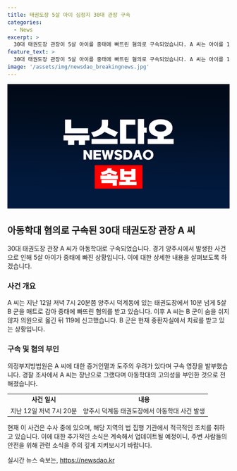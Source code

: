 ```yaml
---
title: 태권도장 5살 아이 심정지 30대 관장 구속
categories:
  - News
excerpt: >
  30대 태권도장 관장이 5살 아이를 중태에 빠뜨린 혐의로 구속되었습니다. A 씨는 아이를 10분 넘게 매트로 감아 중태에 빠뜨린 후 의료기관에 신고했으나, 아이는 아직 의식을 회복하지 못하고 있습니다. A 씨는 아동학대의 고의성을 부인하고 있지만, 경찰은 증거인멸과 도주의 우려로 구속 영장을 발부했습니다. (150자)
feature_text: >
  30대 태권도장 관장이 5살 아이를 중태에 빠뜨린 혐의로 구속되었습니다. A 씨는 아이를 10분 넘게 매트로 감아 중태에 빠뜨린 후 의료기관에 신고했으나, 아이는 아직 의식을 회복하지 못하고 있습니다. A 씨는 아동학대의 고의성을 부인하고 있지만, 경찰은 증거인멸과 도주의 우려로 구속 영장을 발부했습니다. (150자)
image: '/assets/img/newsdao_breakingnews.jpg'
---
```


<p><img src="/assets/img/newsdao_breakingnews.jpg" alt="implanttips 속보" /></p>

<h2 data-ke-size="size26">아동학대 혐의로 구속된 30대 태권도장 관장 A 씨</h2>

<p data-ke-size="size16">30대 태권도장 관장 A 씨가 아동학대로 구속되었습니다. 경기 양주시에서 발생한 사건으로 인해 5살 아이가 중태에 빠진 상황입니다. 이에 대한 상세한 내용을 살펴보도록 하겠습니다.</p>

<h3>사건 개요</h3>

<p data-ke-size="size16">A 씨는 지난 12일 저녁 7시 20분쯤 양주시 덕계동에 있는 태권도장에서 10분 넘게 5살 B 군을 매트로 감아 중태에 빠뜨린 혐의를 받고 있습니다. 이후 A 씨는 B 군이 숨을 쉬지 않자 의원으로 옮긴 뒤 119에 신고했습니다. B 군은 현재 중환자실에서 치료를 받고 있는 상황입니다.</p>

<h3>구속 및 혐의 부인</h3>

<p data-ke-size="size16">의정부지방법원은 A 씨에 대한 증거인멸과 도주의 우려가 있다며 구속 영장을 발부했습니다. 경찰 조사에서 A 씨는 장난으로 그랬다며 아동학대의 고의성을 부인한 것으로 전해졌습니다.</p>

<table>
    <tr>
        <td style="text-align: center; height: 17px;"><b>사건 일시</b></td>
        <td style="text-align: center; height: 17px;"><b>내용</b></td>
    </tr>
    <tr>
        <td style="text-align: center; height: 17px;">지난 12일 저녁 7시 20분</td>
        <td style="text-align: center; height: 17px;">양주시 덕계동 태권도장에서 아동학대 사건 발생</td>
    </tr>
</table>

<p data-ke-size="size16">현재 이 사건은 수사 중에 있으며, 해당 지역의 법 집행 기관에서 적극적인 조치를 취하고 있습니다. 이에 대한 추가적인 소식은 계속해서 업데이트될 예정이니, 주변 사람들의 안전을 위해 관련 소식을 주의 깊게 지켜보시기 바랍니다.</p>
실시간 뉴스 속보는, <a href="https://newsdao.kr" rel="dofollow">https://newsdao.kr</a>


